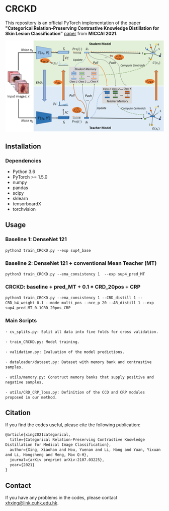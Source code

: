 # CRCKD



This repository is an official PyTorch implementation of the paper 
**"Categorical Relation-Preserving Contrastive Knowledge Distillation for Skin Lesion Classification"** [paper]() 
from **MICCAI 2021**.

![](./figs/overview.png)

## Installation
### Dependencies
* Python 3.6
* PyTorch >= 1.5.0
* numpy
* pandas
* scipy
* sklearn
* tensorboardX
* torchvision


## Usage


### Baseline 1: DenseNet 121
```shell script
python3 train_CRCKD.py --exp sup4_base
```

### Baseline 2: DenseNet 121 + conventional Mean Teacher (MT)
```shell script
python3 train_CRCKD.py --ema_consistency 1  --exp sup4_pred_MT
```

### CRCKD: baseline + pred_MT + 0.1 * CRD_20pos + CRP
```shell script
python3 train_CRCKD.py --ema_consistency 1 --CRD_distill 1 --CRD_b4_weight 0.1 --mode multi_pos --nce_p 20 --AR_distill 1 --exp sup4_pred_MT_0.1CRD_20pos_CRP
```


### Main Scripts
```shell script
· cv_splits.py: Split all data into five folds for cross validation.

· train_CRCKD.py: Model training.

· validation.py: Evaluation of the model predictions.

· dataloader/dataset.py: Dataset with memory bank and contrastive samples.

· utils/memory.py: Construct memory banks that supply positive and negative samples.

· utils/CRD_CRP_loss.py: Definition of the CCD and CRP modules proposed in our method.
```


## Citation
If you find the codes useful, please cite the following publication:
```shell script
@article{xing2021categorical,
  title={Categorical Relation-Preserving Contrastive Knowledge Distillation for Medical Image Classification},
  author={Xing, Xiaohan and Hou, Yuenan and Li, Hang and Yuan, Yixuan and Li, Hongsheng and Meng, Max Q-H},
  journal={arXiv preprint arXiv:2107.03225},
  year={2021}
}
```


## Contact

If you have any problems in the codes, please contact xhxing@link.cuhk.edu.hk.

